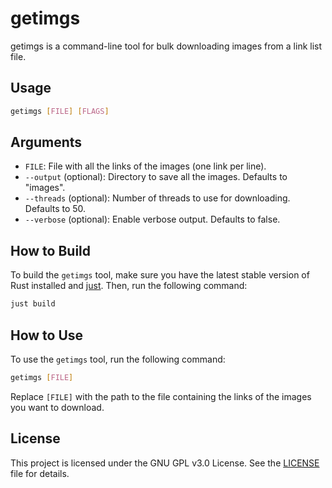 # getimgs

getimgs is a command-line tool for bulk downloading images from a link list file.

## Usage

```sh
getimgs [FILE] [FLAGS]
```

## Arguments

- `FILE`: File with all the links of the images (one link per line).
- `--output` (optional): Directory to save all the images. Defaults to "images".
- `--threads` (optional): Number of threads to use for downloading. Defaults to 50.
- `--verbose` (optional): Enable verbose output. Defaults to false.

## How to Build

To build the `getimgs` tool, make sure you have the latest stable version of Rust installed and [just](https://github.com/casey/just). Then, run the following command:

```sh
just build
```

## How to Use

To use the `getimgs` tool, run the following command:

```sh
getimgs [FILE]
```

Replace `[FILE]` with the path to the file containing the links of the images you want to download.

## License

This project is licensed under the GNU GPL v3.0 License. See the [LICENSE](LICENSE) file for details.


